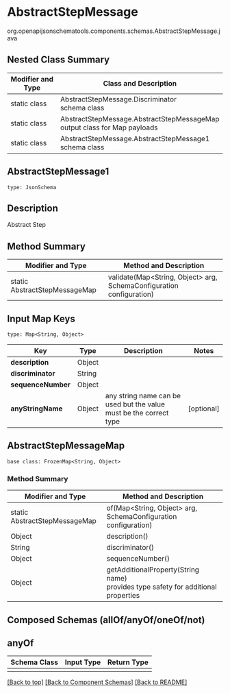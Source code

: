 # AbstractStepMessage
org.openapijsonschematools.components.schemas.AbstractStepMessage.java

## Nested Class Summary
| Modifier and Type | Class and Description |
| ----------------- | ---------------------- |
| static class | AbstractStepMessage.Discriminator<br> schema class |
| static class | AbstractStepMessage.AbstractStepMessageMap<br> output class for Map payloads |
| static class | AbstractStepMessage.AbstractStepMessage1<br> schema class |

## AbstractStepMessage1
```
type: JsonSchema
```

## Description
Abstract Step

## Method Summary
| Modifier and Type | Method and Description |
| ----------------- | ---------------------- |
| static AbstractStepMessageMap | validate(Map<String, Object> arg, SchemaConfiguration configuration) |

## Input Map Keys
```
type: Map<String, Object>
```
Key | Type |  Description | Notes
------------ | ------------- | ------------- | -------------
**description** | Object |  |
**discriminator** | String |  |
**sequenceNumber** | Object |  |
**anyStringName** | Object | any string name can be used but the value must be the correct type | [optional]

## AbstractStepMessageMap
```
base class: FrozenMap<String, Object>
```

### Method Summary
| Modifier and Type | Method and Description |
| ----------------- | ---------------------- |
| static AbstractStepMessageMap | of(Map<String, Object> arg, SchemaConfiguration configuration) |
| Object | description()<br> |
| String | discriminator()<br> |
| Object | sequenceNumber()<br> |
| Object | getAdditionalProperty(String name)<br>provides type safety for additional properties |

## Composed Schemas (allOf/anyOf/oneOf/not)
## anyOf
Schema Class | Input Type | Return Type
------------ | ---------- | -----------
 |  | 

[[Back to top]](#top) [[Back to Component Schemas]](../../../README.md#Component-Schemas) [[Back to README]](../../../README.md)
